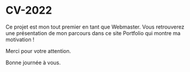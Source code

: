 # CV-2022

Ce projet est mon tout premier en tant que Webmaster.
Vous retrouverez une présentation de mon parcours dans ce site Portfolio qui montre ma motivation !

Merci pour votre attention.

Bonne journée à vous.
